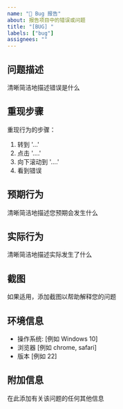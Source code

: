 ```yaml
---
name: "🐛 Bug 报告"
about: 报告项目中的错误或问题
title: "[BUG] "
labels: ["bug"]
assignees: ""
---
```


## 问题描述
清晰简洁地描述错误是什么

## 重现步骤
重现行为的步骤：
1. 转到 '...'
2. 点击 '....'
3. 向下滚动到 '....'
4. 看到错误

## 预期行为
清晰简洁地描述您预期会发生什么

## 实际行为
清晰简洁地描述实际发生了什么

## 截图
如果适用，添加截图以帮助解释您的问题

## 环境信息
- 操作系统: [例如 Windows 10]
- 浏览器 [例如 chrome, safari]
- 版本 [例如 22]

## 附加信息
在此添加有关该问题的任何其他信息
